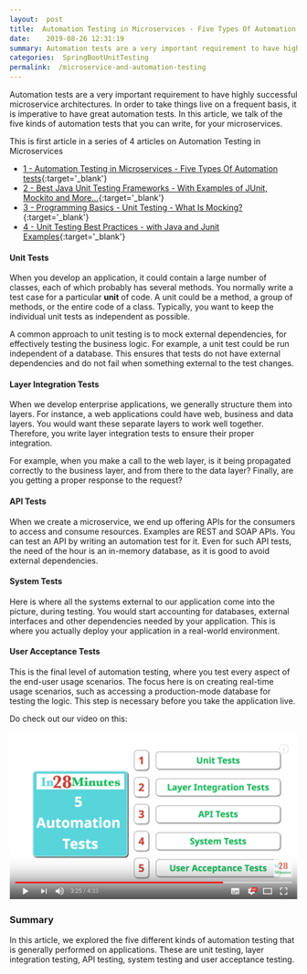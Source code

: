 ```yaml
---
layout:  post
title:  Automation Testing in Microservices - Five Types Of Automation tests
date:    2019-08-26 12:31:19
summary: Automation tests are a very important requirement to have highly successful microservice architectures. In order to take things live on a frequent basis, it is imperative to have great automation tests. In this article, we talk of the five kinds of automation tests that you can write, for your microservices.
categories:  SpringBootUnitTesting
permalink:  /microservice-and-automation-testing
---
```


Automation tests are a very important requirement to have highly successful microservice architectures. In order to take things live on a frequent basis, it is imperative to have great automation tests. In this article, we talk of the five kinds of automation tests that you can write, for your microservices.

This is first article in a series of 4 articles on Automation Testing in Microservices
- [1 - Automation Testing in Microservices - Five Types Of Automation tests](/microservice-and-automation-testing){:target='_blank'}
- [2 - Best Java Unit Testing Frameworks - With Examples of JUnit, Mockito and More...](/java-unit-testing-frameworks-with-examples-junit-mockito){:target='_blank'}
- [3 - Programming Basics - Unit Testing - What Is Mocking?](/programming-basics-introduction-to-mocking-in-unit-tests){:target='_blank'}
- [4 - Unit Testing Best Practices - with Java and Junit Examples](/unit-testing-best-practices-with-java-and-junit-examples){:target='_blank'}


#### Unit Tests

When you develop an application, it could contain a large number of classes, each of which probably has several methods. You normally write a test case for a particular **unit** of code. A unit could be a method, a group of methods, or  the entire code of a class. Typically, you want to keep the individual unit tests as independent as possible. 

A common approach to unit testing is to mock external dependencies, for effectively testing the business logic. For example, a unit test could be run independent of a database. This ensures that tests do not have external dependencies and do not fail when something external to the test changes. 

#### Layer Integration Tests

When we develop enterprise applications, we generally structure them into layers. For instance, a web applications could have  web, business and data layers. You would want these separate layers to work well together. Therefore, you write layer integration tests to ensure their proper integration. 

For example, when you make a call to the web layer, is it being propagated correctly to the business layer, and from there to the data layer? Finally, are you getting a proper response to the request? 

#### API Tests

When we create a microservice, we end up offering APIs for the consumers to access and consume resources. Examples are REST and SOAP APIs. You can test an API by writing an automation test for it. Even for such API tests, the need of the hour is an in-memory database, as it is good to avoid external dependencies.  

#### System Tests

Here is where all the systems external to our application come into the picture, during testing. You would start accounting for databases, external interfaces and other dependencies needed by your application. This is where you actually deploy your application in a real-world environment.  

#### User Acceptance Tests

This is the final level of automation testing, where you test every aspect of the end-user usage scenarios. The focus here is on creating real-time usage scenarios, such as accessing a production-mode database for testing the logic. This step is necessary before you take the application live.

Do check out our video on this:

[![image info](/images/Capture-026-02.png)](https://www.youtube.com/watch?v=kwqH1C76siE)

### Summary

In this article, we explored the five different kinds of automation testing that is generally performed on applications. These are unit testing, layer integration testing, API testing, system testing and user acceptance testing. 


